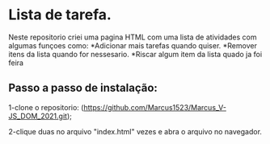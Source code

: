 # Lista de tarefa.
Neste repositorio criei uma pagina HTML com uma lista de atividades com algumas funçoes como:
*Adicionar mais tarefas quando quiser.
*Remover itens da lista quando for nessesario.
*Riscar algum item da lista quado ja foi feira


## Passo a passo de instalação:
1-clone o repositorio: (https://github.com/Marcus1523/Marcus_V-JS_DOM_2021.git);

2-clique duas no arquivo "index.html" vezes e abra o arquivo no navegador.


